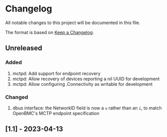 # Changelog

All notable changes to this project will be documented in this file.

The format is based on [Keep a Changelog](https://keepachangelog.com/en/1.0.0/).

## Unreleased

### Added

1. mctpd: Add support for endpoint recovery
2. mctpd: Allow recovery of devices reporting a nil UUID for development
3. mctpd: Allow configuring .Connectivity as writable for development

### Changed

1. dbus interface: the NetworkID field is now a `u` rather than an `i`, to
   match OpenBMC's MCTP endpoint specification

## [1.1] - 2023-04-13
